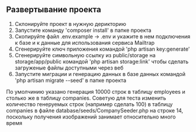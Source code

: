 

## Развертывание проекта

1) Склонируйте проект в нужную дерикторию
2) Запустите команду 'composer install' в папке проекта
3) Скопируйте файл .env.example -> .env и укажите в нем подключения к базе и к данные для использования сервиса Mailtrap
4) Сгенерируйте ключ приложения командой 'php artisan key:generate'
5) Сгенерируйте символьную ссылку из public/storage на storage/app/public командой 'php artisan storage:link' чтобы сделать загруженые файлы доступными через веб
6) Запустите миграции и генерацию данных в базе данных командой 'php artisan migrate --seed' в папке проекта

По умолчинию указано генерация 10000 строк в таблицу employees и столько же в таблицу companies.
Советую для теста изменить количество генеруемых строк (например сделать 100) в таблицу companies в файле database/seeds/CompanySeeder.php на строке 14,
поскольку получения изображений занимает относительно много время 
